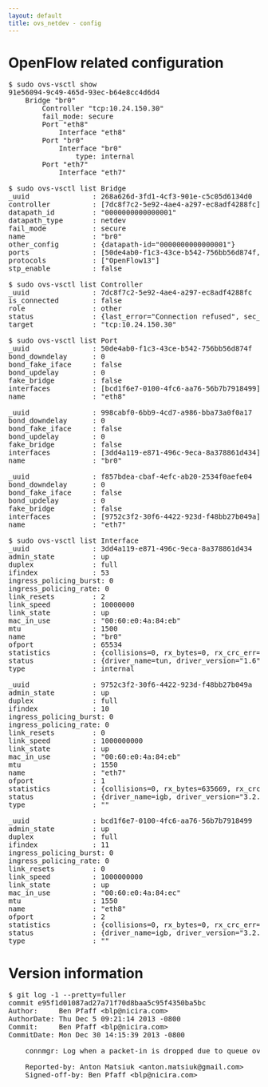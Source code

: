 ```yaml
---
layout: default
title: ovs_netdev - config
---
```


# OpenFlow related configuration
<pre>
$ sudo ovs-vsctl show
91e56094-9c49-465d-93ec-b64e8cc4d6d4
    Bridge "br0"
        Controller "tcp:10.24.150.30"
        fail_mode: secure
        Port "eth8"
            Interface "eth8"
        Port "br0"
            Interface "br0"
                type: internal
        Port "eth7"
            Interface "eth7"

$ sudo ovs-vsctl list Bridge
_uuid               : 268a626d-3fd1-4cf3-901e-c5c05d6134d0
controller          : [7dc8f7c2-5e92-4ae4-a297-ec8adf4288fc]
datapath_id         : "0000000000000001"
datapath_type       : netdev
fail_mode           : secure
name                : "br0"
other_config        : {datapath-id="0000000000000001"}
ports               : [50de4ab0-f1c3-43ce-b542-756bb56d874f, 998cabf0-6bb9-4cd7-a986-bba73a0f0a17, f857bdea-cbaf-4efc-ab20-2534f0aefe04]
protocols           : ["OpenFlow13"]
stp_enable          : false

$ sudo ovs-vsctl list Controller
_uuid               : 7dc8f7c2-5e92-4ae4-a297-ec8adf4288fc
is_connected        : false
role                : other
status              : {last_error="Connection refused", sec_since_connect="296", sec_since_disconnect="0", state=BACKOFF}
target              : "tcp:10.24.150.30"

$ sudo ovs-vsctl list Port
_uuid               : 50de4ab0-f1c3-43ce-b542-756bb56d874f
bond_downdelay      : 0
bond_fake_iface     : false
bond_updelay        : 0
fake_bridge         : false
interfaces          : [bcd1f6e7-0100-4fc6-aa76-56b7b7918499]
name                : "eth8"

_uuid               : 998cabf0-6bb9-4cd7-a986-bba73a0f0a17
bond_downdelay      : 0
bond_fake_iface     : false
bond_updelay        : 0
fake_bridge         : false
interfaces          : [3dd4a119-e871-496c-9eca-8a378861d434]
name                : "br0"

_uuid               : f857bdea-cbaf-4efc-ab20-2534f0aefe04
bond_downdelay      : 0
bond_fake_iface     : false
bond_updelay        : 0
fake_bridge         : false
interfaces          : [9752c3f2-30f6-4422-923d-f48bb27b049a]
name                : "eth7"

$ sudo ovs-vsctl list Interface
_uuid               : 3dd4a119-e871-496c-9eca-8a378861d434
admin_state         : up
duplex              : full
ifindex             : 53
ingress_policing_burst: 0
ingress_policing_rate: 0
link_resets         : 2
link_speed          : 10000000
link_state          : up
mac_in_use          : "00:60:e0:4a:84:eb"
mtu                 : 1500
name                : "br0"
ofport              : 65534
statistics          : {collisions=0, rx_bytes=0, rx_crc_err=0, rx_dropped=0, rx_errors=0, rx_frame_err=0, rx_over_err=0, rx_packets=0, tx_bytes=0, tx_dropped=0, tx_errors=0, tx_packets=0}
status              : {driver_name=tun, driver_version="1.6", firmware_version="N/A"}
type                : internal

_uuid               : 9752c3f2-30f6-4422-923d-f48bb27b049a
admin_state         : up
duplex              : full
ifindex             : 10
ingress_policing_burst: 0
ingress_policing_rate: 0
link_resets         : 0
link_speed          : 1000000000
link_state          : up
mac_in_use          : "00:60:e0:4a:84:eb"
mtu                 : 1550
name                : "eth7"
ofport              : 1
statistics          : {collisions=0, rx_bytes=635669, rx_crc_err=0, rx_dropped=0, rx_errors=0, rx_frame_err=0, rx_over_err=0, rx_packets=6523, tx_bytes=0, tx_dropped=0, tx_errors=0, tx_packets=0}
status              : {driver_name=igb, driver_version="3.2.10-k", firmware_version="3.10-0"}
type                : ""

_uuid               : bcd1f6e7-0100-4fc6-aa76-56b7b7918499
admin_state         : up
duplex              : full
ifindex             : 11
ingress_policing_burst: 0
ingress_policing_rate: 0
link_resets         : 0
link_speed          : 1000000000
link_state          : up
mac_in_use          : "00:60:e0:4a:84:ec"
mtu                 : 1550
name                : "eth8"
ofport              : 2
statistics          : {collisions=0, rx_bytes=0, rx_crc_err=0, rx_dropped=0, rx_errors=0, rx_frame_err=0, rx_over_err=0, rx_packets=0, tx_bytes=245290, tx_dropped=0, tx_errors=0, tx_packets=2651}
status              : {driver_name=igb, driver_version="3.2.10-k", firmware_version="3.10-0"}
type                : ""
</pre>

# Version information
<pre>
$ git log -1 --pretty=fuller
commit e95f1d01087ad27a71f70d8baa5c95f4350ba5bc
Author:     Ben Pfaff &lt;blp@nicira.com&gt;
AuthorDate: Thu Dec 5 09:21:14 2013 -0800
Commit:     Ben Pfaff &lt;blp@nicira.com&gt;
CommitDate: Mon Dec 30 14:15:39 2013 -0800

    connmgr: Log when a packet-in is dropped due to queue overflow.
    
    Reported-by: Anton Matsiuk &lt;anton.matsiuk@gmail.com&gt;
    Signed-off-by: Ben Pfaff &lt;blp@nicira.com&gt;
</pre>
